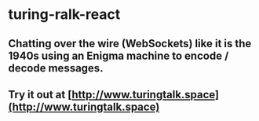 # turing-ralk-react
## Chatting over the wire (WebSockets) like it is the 1940s using an Enigma machine to encode / decode messages.

## Try it out at [http://www.turingtalk.space](http://www.turingtalk.space)
